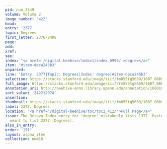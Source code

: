 ```yaml
---
pid: num_3349
volume: Volume 2
image_number: '422'
head:
entry: '2377'
topic: Degrees
first_letter: 2376-2400
page:
add:
xref:
see:
index: "<a href='/digital-beehive/index1/index_0993/'>degree</a>"
item: "#item-deca245b3"
unparsed:
line: 'Entry: 2377|Topic: Degrees|Index: degree|#item-deca245b3'
selection: https://stacks.stanford.edu/image/iiif/fm855tg5659/1607_0889/824,2974,2673,248/full/0/default.jpg
full_image: https://stacks.stanford.edu/image/iiif/fm855tg5659/1607_0889/full/full/0/default.jpg
annotation_uri: http://beehive-anno.library.upenn.edu/annotation/1680106690304
sort_value: '242212974'
insertion:
thumbnail: https://stacks.stanford.edu/image/iiif/fm855tg5659/1607_0889/824,2974,600,180/250,/0/default.jpg
label: 2377. Degrees
location: "<a href='/digital-beehive/toc/toc2_412/'>Full Page</a>"
issue: The Octavo Index entry for "degree" mistakenly lists 1377. Pastorius likely
  meant to list 2377 [Degrees].
also_in_entry:
order: '151'
layout: alpha_item
collection: num10
---
```

